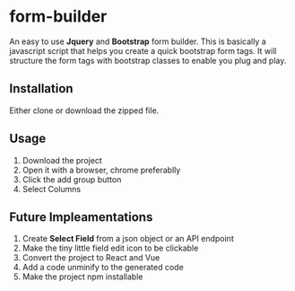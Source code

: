 # form-builder
An easy to use **Jquery** and **Bootstrap** form builder. This is basically a javascript script that helps you create a quick bootstrap form tags.  It will structure the form tags with bootstrap classes to enable you plug and play.

## Installation
Either clone or download the zipped file.

## Usage
1. Download the project 
2. Open it with a browser, chrome preferablly
3. Click the add group button
4. Select Columns 

## Future Impleamentations
1. Create **Select Field** from a json object or an API endpoint
2. Make the tiny little field edit icon to be clickable
3. Convert the project to React and Vue
4. Add a code unminify to the generated code
5. Make the project npm installable